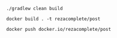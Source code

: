 ```
./gradlew clean build
```
```
docker build . -t rezacomplete/post
```
```
docker push docker.io/rezacomplete/post
```
